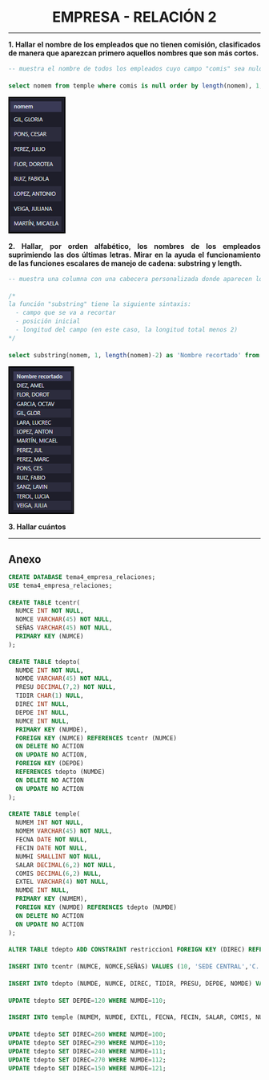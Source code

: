 <style>
  h1{
    border: none;
    margin-bottom: 0px;
    text-align: center;
    font-weight: bold;
  }

  img{
    border: 2px solid black;
  }

  p{
    text-align: justify;
  }

  h2{
    font-weight: bold;
    margin-bottom: 0px;
  }
</style>

<h1>EMPRESA - RELACIÓN 2</h1>

<hr>

<p><b>1. Hallar el nombre de los empleados que no tienen comisión, clasificados de manera que aparezcan primero aquellos nombres que son más cortos.</b></p>

```sql
-- muestra el nombre de todos los empleados cuyo campo "comis" sea nulo y los ordena utilizando la longitud de los nombres

select nomem from temple where comis is null order by length(nomem), 1;
```

<img src="img/ej1.png">

<p><b>2. Hallar, por orden alfabético, los nombres de los empleados suprimiendo las dos últimas letras. Mirar en la ayuda el funcionamiento de las funciones escalares de manejo de cadena: substring y length.</b></p>

```sql
-- muestra una columna con una cabecera personalizada donde aparecen los nombres de los empledaos sin las últimas 2 letras

/*
la función "substring" tiene la siguiente sintaxis:
  - campo que se va a recortar
  - posición inicial
  - longitud del campo (en este caso, la longitud total menos 2)
*/

select substring(nomem, 1, length(nomem)-2) as 'Nombre recortado' from temple order by 1;
```

<img src="img/ej2.png">

<p><b>3. Hallar cuántos</b></p>

<hr>

<h2>Anexo</h2>

```sql
CREATE DATABASE tema4_empresa_relaciones;
USE tema4_empresa_relaciones;

CREATE TABLE tcentr(
  NUMCE INT NOT NULL,
  NOMCE VARCHAR(45) NOT NULL,
  SEÑAS VARCHAR(45) NOT NULL,
  PRIMARY KEY (NUMCE)
);

CREATE TABLE tdepto(
  NUMDE INT NOT NULL,
  NOMDE VARCHAR(45) NOT NULL,
  PRESU DECIMAL(7,2) NOT NULL,
  TIDIR CHAR(1) NULL,
  DIREC INT NULL,
  DEPDE INT NULL,
  NUMCE INT NULL,
  PRIMARY KEY (NUMDE),
  FOREIGN KEY (NUMCE) REFERENCES tcentr (NUMCE)
  ON DELETE NO ACTION
  ON UPDATE NO ACTION,
  FOREIGN KEY (DEPDE)
  REFERENCES tdepto (NUMDE)
  ON DELETE NO ACTION
  ON UPDATE NO ACTION
);

CREATE TABLE temple(
  NUMEM INT NOT NULL,
  NOMEM VARCHAR(45) NOT NULL,
  FECNA DATE NOT NULL,
  FECIN DATE NOT NULL,
  NUMHI SMALLINT NOT NULL,
  SALAR DECIMAL(6,2) NOT NULL,
  COMIS DECIMAL(6,2) NULL,
  EXTEL VARCHAR(4) NOT NULL,
  NUMDE INT NULL,
  PRIMARY KEY (NUMEM),
  FOREIGN KEY (NUMDE) REFERENCES tdepto (NUMDE)
  ON DELETE NO ACTION
  ON UPDATE NO ACTION
);

ALTER TABLE tdepto ADD CONSTRAINT restriccion1 FOREIGN KEY (DIREC) REFERENCES temple (NUMEM) ON DELETE NO ACTION ON UPDATE NO ACTION;

INSERT INTO tcentr (NUMCE, NOMCE,SEÑAS) VALUES (10, 'SEDE CENTRAL','C. ALCALA, 820, MADRID'), (20, 'RELACION CON CLIENTES','C. ATOCHA, 405, MADRID');

INSERT INTO tdepto (NUMDE, NUMCE, DIREC, TIDIR, PRESU, DEPDE, NOMDE) VALUES (100, 10, NULL, 'P', 12000.00, NULL, 'DIRECCIÓN GENERAL'), (110, 20, NULL, 'P', 5000.00, NULL, 'NOMINAS'), (111, 20, NULL, 'F', 11000.00, 110, 'SECTOR INDUSTRIAL'), (112, 20, NULL, 'P', 9000.00, 110, 'SECTOR SERVICIOS'), (120, 10, NULL, 'F', 3000.00, 100, 'ORGANIZACION'), (121, 10, NULL, 'P', 2000.00, 120, 'PERSONAL');

UPDATE tdepto SET DEPDE=120 WHERE NUMDE=110;

INSERT INTO temple (NUMEM, NUMDE, EXTEL, FECNA, FECIN, SALAR, COMIS, NUMHI, NOMEM) VALUES(110, 121, 350, '1989-11-10', '2011-02-15', 1000.00, NULL, 3, 'PONS, CESAR'), (130, 112, 810, '1966-09-09', '2011-02-01' ,1200.00, 1100.00 , 2, 'TEROL, LUCIANO'),	(150, 121, 340, '1971-01-10', '2010-01-15', 2200.00, NULL, 1, 'PEREZ, JULIO'), (180, 110, 508, '1980-01-18','2011-03-18', 1800.00, 500.00, 2, 'PEREZ, MARCOS'), (190, 110, 350, '1982-05-12','2010-02-11', 1500.00, NULL, 4, 'VEIGA, JULIANA'), (240, 111, 760, '1984-02-26','2010-02-24', 2200.00, 1000.00, 3, 'SANZ, LAVINIA'), (260, 100, 220, '1979-12-03','2010-07-12', 2200.00, NULL	, 6, 'LOPEZ, ANTONIO'), (270, 112, 800, '1978-05-21', '2010-09-10', 2200.00, 800.00, 3, 'GARCIA, OCTAVIO'), (280, 120, 410, '1973-01-11','2010-10-08', 1500.00, NULL, 5, 'FLOR, DOROTEA'), (290, 120, 910, '1974-11-30', '2010-02-14', 2200.00, NULL, 3, 'GIL, GLORIA'), (330, 112, 850, '1984-08-19', '2011-03-01', 1500.00, 900.00, 0, 'DIEZ, AMELIA'), (360, 111, 750, '1980-10-29', '2011-10-10', 1800.00, 1000.00, 2, 'LARA, LUCRECIA'), (370, 121, 360, '1985-06-22', '2022-01-20', 1800.00, NULL, 1, 'RUIZ, FABIOLA'), (380, 112, 880, '1980-03-30', '2022-01-01' ,1800.00, NULL, 0, 'MARTÍN, MICAELA');

UPDATE tdepto SET DIREC=260 WHERE NUMDE=100;
UPDATE tdepto SET DIREC=290 WHERE NUMDE=110;
UPDATE tdepto SET DIREC=240 WHERE NUMDE=111;
UPDATE tdepto SET DIREC=270 WHERE NUMDE=112;
UPDATE tdepto SET DIREC=150 WHERE NUMDE=121;
```